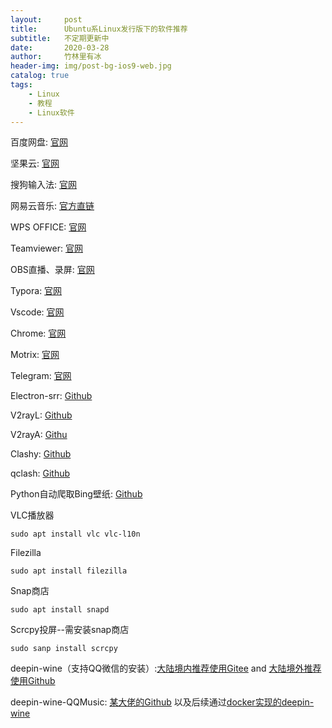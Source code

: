 ```yaml
---
layout:     post
title:      Ubuntu系Linux发行版下的软件推荐
subtitle:   不定期更新中
date:       2020-03-28
author:     竹林里有冰
header-img: img/post-bg-ios9-web.jpg
catalog: true
tags:
    - Linux
    - 教程
    - Linux软件
---
```

百度网盘: [官网](https://pan.baidu.com/download)

坚果云: [官网](https://www.jianguoyun.com/s/downloads)

搜狗输入法: [官网](https://pinyin.sogou.com/linux/)

网易云音乐: [官方直链](http://d1.music.126.net/dmusic/netease-cloud-music_1.2.1_amd64_ubuntu_20190428.deb)

WPS OFFICE: [官网](https://www.wps.cn/product/wpslinux)

Teamviewer: [官网](https://www.teamviewer.com/en/download/linux/)

OBS直播、录屏: [官网](https://obsproject.com/wiki/install-instructions#linux)

Typora: [官网](https://www.typora.io/)

Vscode: [官网](https://code.visualstudio.com/)

Chrome: [官网](https://www.google.com/chrome/)

Motrix: [官网](https://motrix.app/)

Telegram: [官网](https://desktop.telegram.org/)

Electron-srr: [Github](https://github.com/shadowsocksrr/electron-ssr)

V2rayL: [Github](https://github.com/jiangxufeng/v2rayL)

V2rayA: [Githu](https://github.com/mzz2017/V2RayA)

Clashy: [Github](https://github.com/SpongeNobody/Clashy)

qclash: [Github](https://github.com/mantech2045/qclash)

Python自动爬取Bing壁纸: [Github](https://github.com/UtkarshGpta/bing-desktop-wallpaper-changer/)

VLC播放器

```
sudo apt install vlc vlc-l10n
```

Filezilla

```
sudo apt install filezilla
```

Snap商店

```
sudo apt install snapd
```

Scrcpy投屏--需安装snap商店

``` 
sudo sanp install scrcpy
```

deepin-wine（支持QQ微信的安装）:[大陆境内推荐使用Gitee](https://gitee.com/wszqkzqk/deepin-wine-for-ubuntu/) and [大陆境外推荐使用Github](https://github.com/wszqkzqk/deepin-wine-ubuntu)

deepin-wine-QQMusic: [某大佬的Github](https://github.com/gorquan/QQMusic/) 以及后续通过[docker实现的deepin-wine](https://github.com/gorquan/deepin-wine-docker)